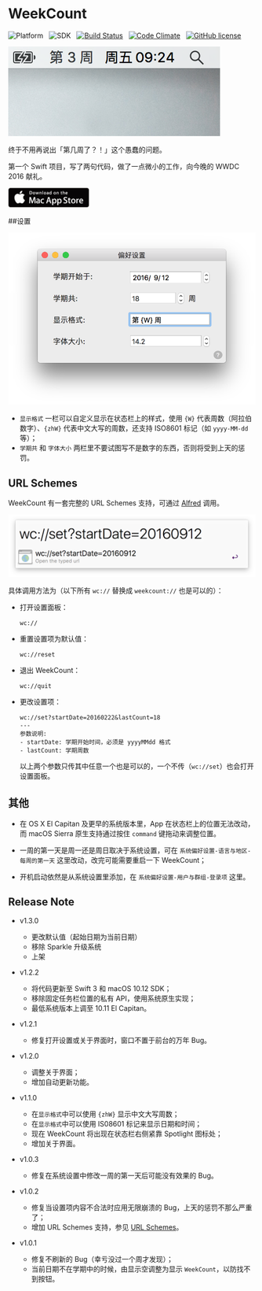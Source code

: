 # WeekCount

![Platform](https://img.shields.io/badge/platform-macOS-orange.svg)&nbsp;&nbsp;&nbsp;![SDK](https://img.shields.io/badge/SDK-10.12-lightgrey.svg)&nbsp;&nbsp;&nbsp;[![Build Status](https://travis-ci.org/JeziL/WeekCount.svg?branch=master)](https://travis-ci.org/JeziL/WeekCount)&nbsp;&nbsp;&nbsp;[![Code Climate](https://codeclimate.com/github/JeziL/WeekCount/badges/gpa.svg)](https://codeclimate.com/github/JeziL/WeekCount)&nbsp;&nbsp;&nbsp;[![GitHub license](https://img.shields.io/badge/license-GPLv2-blue.svg)](https://raw.githubusercontent.com/JeziL/WeekCount/master/LICENSE)

![Screenshot](assets/screenshot.png)

终于不用再说出「第几周了？！」这个愚蠢的问题。

第一个 Swift 项目，写了两句代码，做了一点微小的工作，向今晚的 WWDC 2016 献礼。

<a href="https://itunes.apple.com/WebObjects/MZStore.woa/wa/viewSoftware?id=1180401289&mt=12"><img src="assets/mas.png" height="40" /></a>

##设置

![Preferences](assets/preferences.png)

- `显示格式` 一栏可以自定义显示在状态栏上的样式，使用 `{W}` 代表周数（阿拉伯数字）、`{zhW}` 代表中文大写的周数，还支持 ISO8601 标记（如 `yyyy-MM-dd` 等）；
- `学期共` 和 `字体大小` 两栏里不要试图写不是数字的东西，否则将受到上天的惩罚。

## URL Schemes

WeekCount 有一套完整的 URL Schemes 支持，可通过 [Alfred](https://www.alfredapp.com/) 调用。

![URLSchemes](assets/URLSchemes.png)

具体调用方法为（以下所有 `wc://` 替换成 `weekcount://` 也是可以的）：

- 打开设置面板：

	```
	wc://
	```

- 重置设置项为默认值：

	```
	wc://reset
	```
	
- 退出 WeekCount：

	```
	wc://quit
	```
	
- 更改设置项：

	```
	wc://set?startDate=20160222&lastCount=18
	---
	参数说明:
	- startDate: 学期开始时间，必须是 yyyyMMdd 格式
	- lastCount: 学期周数
	```
	
	以上两个参数只传其中任意一个也是可以的，一个不传（`wc://set`）也会打开设置面板。

## 其他

- 在 OS X El Capitan 及更早的系统版本里，App 在状态栏上的位置无法改动，而 macOS Sierra 原生支持通过按住 `command` 键拖动来调整位置。

- 一周的第一天是周一还是周日取决于系统设置，可在 `系统偏好设置-语言与地区-每周的第一天` 这里改动，改完可能需要重启一下 WeekCount；

- 开机启动依然是从系统设置里添加，在 `系统偏好设置-用户与群组-登录项` 这里。

## Release Note

- v1.3.0
	
	- 更改默认值（起始日期为当前日期）
	- 移除 Sparkle 升级系统
	- 上架
	
- v1.2.2

	- 将代码更新至 Swift 3 和 macOS 10.12 SDK；
	- 移除固定任务栏位置的私有 API，使用系统原生实现；
	- 最低系统版本上调至 10.11 El Capitan。

- v1.2.1

	- 修复打开设置或关于界面时，窗口不置于前台的万年 Bug。

- v1.2.0

	- 调整关于界面；
	- 增加自动更新功能。

- v1.1.0

	- 在`显示格式`中可以使用 `{zhW}` 显示中文大写周数；
	- 在`显示格式`中可以使用 IS08601 标记来显示日期和时间；
	- 现在 WeekCount 将出现在状态栏右侧紧靠 Spotlight 图标处；
	- 增加关于界面。

- v1.0.3

	- 修复在系统设置中修改一周的第一天后可能没有效果的 Bug。

- v1.0.2

	- 修复当设置项内容不合法时应用无限崩溃的 Bug，上天的惩罚不那么严重了；
	- 增加 URL Schemes 支持，参见 [URL Schemes](#url-schemes)。

- v1.0.1

  - 修复不刷新的 Bug（幸亏没过一个周才发现）；
  - 当前日期不在学期中的时候，由显示空调整为显示 `WeekCount`，以防找不到按钮。

